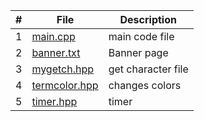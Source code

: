 | # | File | Description |
| :----: | ------ | ----------- |
| 1 | [main.cpp](https://github.com/JoshCAtl/3013-Algorithms-Cupp/blob/main/Assignments/P03/main.cpp)| main code file
| 2 |[banner.txt](https://github.com/JoshCAtl/3013-Algorithms-Cupp/blob/main/Assignments/P01/Banner.txt)| Banner page
| 3 |[mygetch.hpp](https://github.com/JoshCAtl/3013-Algorithms-Cupp/blob/main/Assignments/P03/mygetch.hpp)|get character file
| 4 |[termcolor.hpp](https://github.com/JoshCAtl/3013-Algorithms-Cupp/blob/main/Assignments/P03/termcolor.hpp)|changes colors
| 5 |[timer.hpp]()|timer 
